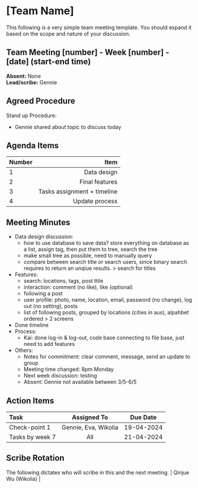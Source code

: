 # [Team Name]
This following is a very simple team meeting template. You should expand it based on the scope and nature of your discussion.

## Team Meeting [number] - Week [number] - [date] (start-end time)
**Absent:** None
<br>
**Lead/scribe:** Gennie

## Agreed Procedure
Stand up Procedure: 
- Gennie shared about topic to discuss today


## Agenda Items
| Number |                        Item |
|:-------|----------------------------:|
| 1      |                 Data design |
| 2      |              Final features |
| 3      | Tasks assignment + timeline |
| 4      |              Update process |

## Meeting Minutes
- Data design discussion:
  - how to use database to save data? store everything on database as a list, assign tag, then put them to tree, search the tree
  - make small tree as possible, need to manually query
  - compare between search title or search users, since binary search requires to return an unqiue results. > search for titles
- Features:
  - search: locations, tags, post ttile
  - interaction: comment (no like), like (optional)
  - following a post
  - user profile: photo, name, location, email, password (no change), log out (no setting), posts
  - list of following posts, grouped by locations (cities in aus), alpahbet ordered > 2 screens
- Done timeline
- Process:
  - Kai:  done log-in & log-out, code base connecting to file base, just need to add features
- Others:
  - Notes for commitment: clear comment, message, send an update to group
  - Meeting time changed: 8pm Monday
  - Next week discussion: testing
  - Absent: Gennie not available between 3/5-6/5


## Action Items
| Task            |     Assigned To      |  Due Date  |
|:----------------|:--------------------:|:----------:|
| Check-point 1   | Gennie, Eva, Wikolia | 19-04-2024 |
| Tasks by week 7 |         All          | 21-04-2024 |



## Scribe Rotation
The following dictates who will scribe in this and the next meeting.
| Qinjue Wu (Wikolia) |